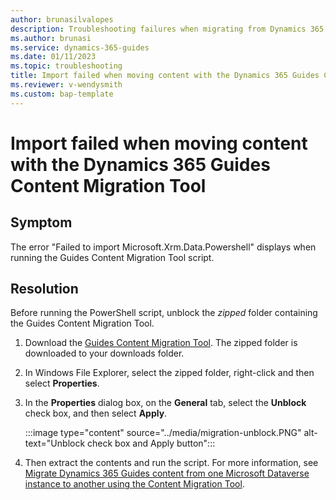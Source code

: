 ```yaml
---
author: brunasilvalopes
description: Troubleshooting failures when migrating from Dynamics 365 Guides using the Content Migration Tool (Preview)
ms.author: brunasi
ms.service: dynamics-365-guides
ms.date: 01/11/2023
ms.topic: troubleshooting
title: Import failed when moving content with the Dynamics 365 Guides Content Migration Tool
ms.reviewer: v-wendysmith
ms.custom: bap-template 
---
```


# Import failed when moving content with the Dynamics 365 Guides Content Migration Tool

## Symptom

The error "Failed to import Microsoft.Xrm.Data.Powershell" displays when running the Guides Content Migration Tool script.

## Resolution

Before running the PowerShell script, unblock the *zipped* folder containing the Guides Content Migration Tool.

1. Download the [Guides Content Migration Tool](https://aka.ms/guidesmigration). The zipped folder is downloaded to your downloads folder.

1. In Windows File Explorer, select the zipped folder, right-click and then select **Properties**.

1. In the **Properties** dialog box, on the **General** tab, select the **Unblock** check box, and then select **Apply**.

   :::image type="content" source="../media/migration-unblock.PNG" alt-text="Unblock check box and Apply button":::

1. Then extract the contents and run the script. For more information, see [Migrate Dynamics 365 Guides content from one Microsoft Dataverse instance to another using the Content Migration Tool](**/*dynamics365/mixed-reality/guides/migrate).
